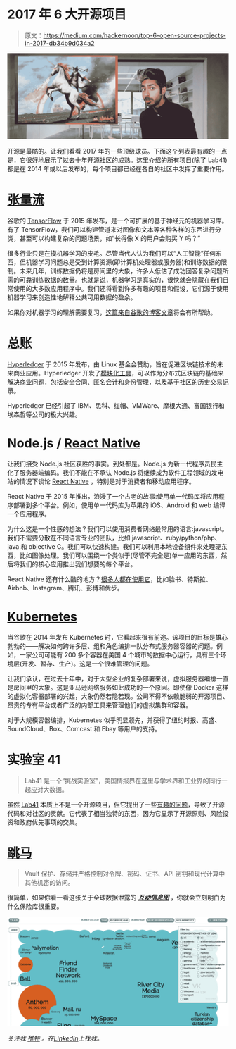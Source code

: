 # 2017 年 6 大开源项目

> 原文：<https://medium.com/hackernoon/top-6-open-source-projects-in-2017-db34b9d034a2>

![](img/f2965d3bc7a598ce19701572f1f4dde7.png)

开源是最酷的。让我们看看 2017 年的一些顶级球员。下面这个列表最有趣的一点是，它很好地展示了过去十年开源社区的成熟。这里介绍的所有项目(除了 Lab41)都是在 2014 年或以后发布的，每个项目都已经在各自的社区中发挥了重要作用。

# [张量流](https://www.tensorflow.org/)

谷歌的 [TensorFlow](https://www.tensorflow.org/) 于 2015 年发布，是一个可扩展的基于神经元的机器学习库。有了 TensorFlow，我们可以构建管道来对图像和文本等各种各样的东西进行分类，甚至可以构建复杂的问题场景，如“长得像 X 的用户会购买 Y 吗？”

很多行业只是在摸机器学习的皮毛。尽管当代人认为我们可以“人工智能”任何东西，但机器学习问题总是受到计算资源(即计算机处理器或服务器)和训练数据的限制。未来几年，训练数据仍将是房间里的大象，许多人低估了成功回答复杂问题所需的可靠训练数据的数量。也就是说，机器学习是真实的，很快就会隐藏在我们日常使用的大多数应用程序中。我们还将看到许多有趣的项目和假设，它们源于使用机器学习来创造性地解释公共可用数据的盈余。

如果你对机器学习的理解需要复习，[这篇来自谷歌的博客文章](https://cloud.google.com/blog/big-data/2016/07/understanding-neural-networks-with-tensorflow-playground)将会有所帮助。

# [总账](https://www.hyperledger.org/)

[Hyperledger](https://www.hyperledger.org/) 于 2015 年发布，由 Linux 基金会赞助，旨在促进区块链技术的未来商业应用。Hyperledger 开发了[模块化工具](https://www.hyperledger.org/projects)，可以作为分布式区块链的基础来解决商业问题，包括安全合同、匿名会计和身份管理，以及基于社区的历史交易记录。

Hyperledger 已经引起了 IBM、思科、红帽、VMWare、摩根大通、富国银行和埃森哲等公司的极大兴趣。

# Node.js / [React Native](https://facebook.github.io/react-native/showcase.html)

让我们接受 Node.js 社区获胜的事实。到处都是。Node.js 为新一代程序员民主化了服务器端编码。我们不能在不承认 Node.js 将继续成为软件工程领域的发电站的情况下谈论 [React Native](https://facebook.github.io/react-native/showcase.html) ，特别是对于消费者和移动应用程序。

React Native 于 2015 年推出，浪漫了一个古老的故事:使用单一代码库将应用程序部署到多个平台。例如，使用单一代码库为苹果的 iOS、Android 和 web 编译一个应用程序。

为什么这是一个性感的想法？我们可以使用消费者网络最常用的语言:javascript。我们不需要分散在不同语言专业的团队，比如 javascript、ruby/python/php、java 和 objective C。我们可以快速构建。我们可以利用本地设备组件来处理硬东西，比如图像处理。我们可以围绕一个类似于(尽管不完全是)单一应用的东西，然后将我们的核心应用推出我们想要的每个平台。

React Native 还有什么酷的地方？[很多人都在使用它](https://facebook.github.io/react-native/showcase.html)，比如脸书、特斯拉、Airbnb、Instagram、腾讯、彭博和优步。

# [Kubernetes](http://kubernetes.io)

当谷歌在 2014 年发布 Kubernetes 时，它看起来很有前途。该项目的目标是雄心勃勃的——解决如何跨许多层、组和角色编排一队分布式服务器容器的问题。例如，一家公司可能有 200 多个容器在美国 4 个城市的数据中心运行，具有三个环境层(开发、暂存、生产)。这是一个很难管理的问题。

让我们承认，在过去十年中，对于大型企业的复杂部署来说，虚拟服务器编排一直是房间里的大象。这是亚马逊网络服务如此成功的一个原因。即使像 Docker 这样的虚拟化容器部署的兴起，大象仍然若隐若现。公司不得不依赖脆弱的开源项目、昂贵的专有平台或者广泛的内部工具来管理他们的虚拟集群和容器。

对于大规模容器编排，Kubernetes 似乎明显领先，并获得了纽约时报、高盛、SoundCloud、Box、Comcast 和 Ebay 等用户的支持。

# 实验室 41

> Lab41 是一个“挑战实验室”，美国情报界在这里与学术界和工业界的同行一起应对大数据。

虽然 [Lab41](http://www.lab41.org/about/) 本质上不是一个开源项目，但它提出了一些[有趣的问题](http://www.lab41.org/work/)，导致了开源代码和对社区的贡献。它代表了相当独特的东西，因为它显示了开源原则、风险投资和政府优先事项的交集。

# [跳马](https://www.vaultproject.io/intro/index.html)

> Vault 保护、存储并严格控制对令牌、密码、证书、API 密钥和现代计算中其他机密的访问。

很简单，如果你看一看这张关于全球数据泄露的 [***互动信息图***](http://bit.ly/2sGmtsZ) ，你就会立刻明白为什么保险库很重要。

[![](img/31e4bfa8389e0b86305b50cc802680d5.png)](http://bit.ly/2sGmtsZ)

*关注我* [*推特*](https://twitter.com/wbelk) *。在*[*LinkedIn*](https://www.linkedin.com/in/williambelk/)*上找我。*